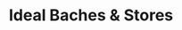 ---
title: "Ideal Baches & Stores"
url: /saint-nauphary/ideal-baches-und-stores/
shop: Allgemein
---